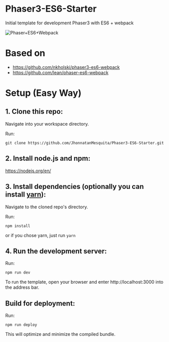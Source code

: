 # Phaser3-ES6-Starter
 Initial template for development Phaser3 with ES6 + webpack

![Phaser+ES6+Webpack](https://raw.githubusercontent.com/lean/phaser-es6-webpack/master/assets/images/phaser-es6-webpack.jpg)

# Based on
- https://github.com/nkholski/phaser3-es6-webpack
- https://github.com/lean/phaser-es6-webpack

# Setup (Easy Way)
## 1. Clone this repo:

Navigate into your workspace directory.

Run:

```git clone https://github.com/JhonnatanMesquita/Phaser3-ES6-Starter.git```

## 2. Install node.js and npm:

https://nodejs.org/en/


## 3. Install dependencies (optionally you can install [yarn](https://yarnpkg.com/)):

Navigate to the cloned repo's directory.

Run:

```npm install``` 

or if you chose yarn, just run ```yarn```

## 4. Run the development server:

Run:

```npm run dev```

To run the template, open your browser and enter http://localhost:3000 into the address bar.


## Build for deployment:

Run:

```npm run deploy```

This will optimize and minimize the compiled bundle.